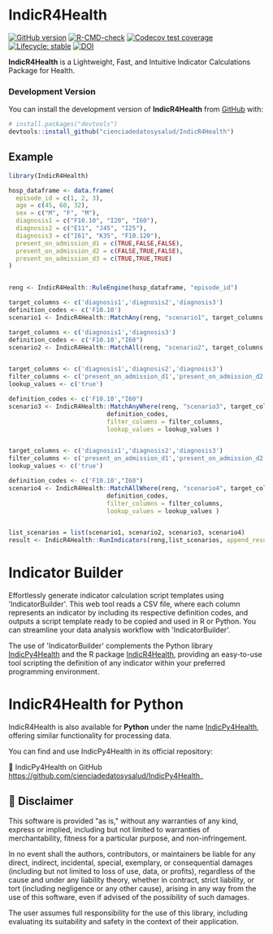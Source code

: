 
<!-- README.md is generated from README.Rmd. Please edit that file -->

# IndicR4Health 

<!-- badges: start -->

<!-- [![CRAN
status](https://www.r-pkg.org/badges/version/)](https://CRAN.R-project.org/package="package"/)-->
[![GitHub
version](https://img.shields.io/badge/GitHub-0.0.0-blue)](https://github.com/cienciadedatosysalud/IndicR4Health)
[![R-CMD-check](https://github.com/cienciadedatosysalud/IndicR4Health/actions/workflows/R-CMD-check.yaml/badge.svg)](https://github.com/cienciadedatosysalud/IndicR4Health/actions/workflows/R-CMD-check.yaml)
[![Codecov test coverage](https://codecov.io/gh/cienciadedatosysalud/IndicR4Health/graph/badge.svg)](https://app.codecov.io/gh/cienciadedatosysalud/IndicR)
[![Lifecycle:
stable](https://lifecycle.r-lib.org/articles/figures/lifecycle-stable.svg)](https://lifecycle.r-lib.org/articles/stages.html#stable/)
[![DOI](https://zenodo.org/badge/972118056.svg)](https://doi.org/10.5281/zenodo.15342970)
<!-- badges: end -->

**IndicR4Health** is a Lightweight, Fast, and Intuitive Indicator Calculations Package for Health.

### Development Version

You can install the development version of **IndicR4Health** from
[GitHub](https://github.com/) with:

``` r
# install.packages("devtools")
devtools::install_github("cienciadedatosysalud/IndicR4Health")
```

## Example

``` r
library(IndicR4Health)

hosp_dataframe <- data.frame(
  episode_id = c(1, 2, 3),
  age = c(45, 60, 32),
  sex = c("M", "F", "M"),
  diagnosis1 = c("F10.10", "I20", "I60"),
  diagnosis2 = c("E11", "J45", "I25"),
  diagnosis3 = c("I61", "K35", "F10.120"),
  present_on_admission_d1 = c(TRUE,FALSE,FALSE),
  present_on_admission_d2 = c(FALSE,TRUE,FALSE),
  present_on_admission_d3 = c(TRUE,TRUE,TRUE)
)


reng <- IndicR4Health::RuleEngine(hosp_dataframe, "episode_id")

target_columns <- c('diagnosis1','diagnosis2','diagnosis3')
definition_codes <- c('F10.10')
scenario1 <- IndicR4Health::MatchAny(reng, "scenario1", target_columns, definition_codes)

target_columns <- c('diagnosis1','diagnosis3')
definition_codes <- c('F10.10',"I60")
scenario2 <- IndicR4Health::MatchAll(reng, "scenario2", target_columns, definition_codes)


target_columns <- c('diagnosis1','diagnosis2','diagnosis3')
filter_columns <- c('present_on_admission_d1','present_on_admission_d2','present_on_admission_d3')
lookup_values <- c('true')

definition_codes <- c('F10.10',"I60")
scenario3 <- IndicR4Health::MatchAnyWhere(reng, "scenario3", target_columns,
                           definition_codes,
                           filter_columns = filter_columns,
                           lookup_values = lookup_values )


target_columns <- c('diagnosis1','diagnosis2','diagnosis3')
filter_columns <- c('present_on_admission_d1','present_on_admission_d2','present_on_admission_d3')
lookup_values <- c('true')

definition_codes <- c('F10.10',"I60")
scenario4 <- IndicR4Health::MatchAllWhere(reng, "scenario4", target_columns,
                           definition_codes,
                           filter_columns = filter_columns,
                           lookup_values = lookup_values )


list_scenarios = list(scenario1, scenario2, scenario3, scenario4)
result <- IndicR4Health::RunIndicators(reng,list_scenarios, append_results = FALSE)


```

Indicator Builder
=================

Effortlessly generate indicator calculation script templates using 'IndicatorBuilder'. This web tool reads a CSV file, where each column represents an indicator by including its respective definition codes, and outputs a script template ready to be copied and used in R or Python. You can streamline your data analysis workflow with 'IndicatorBuilder'.
 
The use of 'IndicatorBuilder' complements the Python library [IndicPy4Health](https://cienciadedatosysalud.github.io/IndicPy4Health/#) and the R package [IndicR4Health](https://cienciadedatosysalud.github.io/IndicR4Health/), providing an easy-to-use tool scripting the definition of any indicator within your preferred programming environment.


IndicR4Health for Python
=============

IndicR4Health is also available for **Python** under the name [IndicPy4Health](https://cienciadedatosysalud.github.io/IndicPy4Health/#), offering similar functionality for processing data.

You can find and use IndicPy4Health in its official repository:

🚀 IndicPy4Health on GitHub <https://github.com/cienciadedatosysalud/IndicPy4Health>_



## 📜 Disclaimer

This software is provided "as is," without any warranties of any kind, express or implied, including but not limited to warranties of merchantability, fitness for a particular purpose, and non-infringement.

In no event shall the authors, contributors, or maintainers be liable for any direct, indirect, incidental, special, exemplary, or consequential damages (including but not limited to loss of use, data, or profits), regardless of the cause and under any liability theory, whether in contract, strict liability, or tort (including negligence or any other cause), arising in any way from the use of this software, even if advised of the possibility of such damages.

The user assumes full responsibility for the use of this library, including evaluating its suitability and safety in the context of their application.

